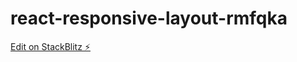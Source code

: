 # react-responsive-layout-rmfqka

[Edit on StackBlitz ⚡️](https://stackblitz.com/edit/react-responsive-layout-rmfqka)